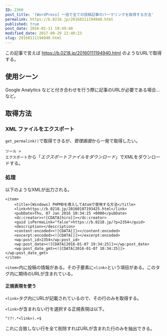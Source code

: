 ```yaml
---
ID: 2360
post_title: '[WordPress] 一括で全ての投稿記事のパーマリンクを取得する方法'
permalink: https://b.0218.jp/20160111194940.html
published: true
post_date: 2016-01-11 19:49:40
modified_date: 2017-09-29 22:40:23
slug: 20160111194940.html
---
```

この記事で言えば https://b.0218.jp/20160111194940.html のようなURLで取得する。

<!--more-->

<h2>使用シーン</h2>

Google Analytics などと付き合わせを行う際に記事のURLが必要である場合… など。

<h2>取得方法</h2>

<h3>XML ファイルをエクスポート</h3>

<code>get_permalink()</code>で取得できるが、<em>管理画面</em>から一発で取得したい。

<code>ツール &gt; エクスポート</code>から「<em>エクスポートファイルをダウンロード</em>」でXMLをダウンロードする。

<h3>処理</h3>

以下のようなXMLが出力される。

<pre><code class="language-xml">&lt;item&gt;
    &lt;title&gt;[Windows] PHPMDを導入してAtomで使用する方法&lt;/title&gt;
    &lt;link&gt;https://b.0218.jp/20160107193425.html&lt;/link&gt;
    &lt;pubDate&gt;Thu, 07 Jan 2016 10:34:25 +0000&lt;/pubDate&gt;
    &lt;dc:creator&gt;&lt;![CDATA[hiro]]&gt;&lt;/dc:creator&gt;
    &lt;guid isPermaLink="false"&gt;https://b.0218.jp/?p=2354&lt;/guid&gt;
    &lt;description&gt;&lt;/description&gt;
    &lt;content:encoded&gt;&lt;![CDATA[]]&gt;&lt;/content:encoded&gt;
    &lt;excerpt:encoded&gt;&lt;![CDATA[]]&gt;&lt;/excerpt:encoded&gt;
    &lt;wp:post_id&gt;2354&lt;/wp:post_id&gt;
    &lt;wp:post_date&gt;&lt;![CDATA[2016-01-07 19:34:25]]&gt;&lt;/wp:post_date&gt;
    &lt;wp:post_date_gmt&gt;&lt;![CDATA[2016-01-07 10:34:25]]&gt;&lt;/wp:post_date_gmt&gt;
&lt;/item&gt;
</code></pre>

<code>&lt;item&gt;</code>内に投稿の情報がある。その子要素に<code>&lt;link&gt;</code>という項目がある。このタグ内に期待のURLが含まれている。

<h4>正規表現を使う</h4>

<code>&lt;link&gt;</code>タグ内にURLが記載されているので、その行のみを取得する。

<code>&lt;link&gt;</code>が含まれない行を選択する正規表現は以下。

<pre><code>^(?!.*&lt;link&gt;).+$
</code></pre>

これに合致しない行を全て削除すればURLが含まれた行のみを抽出できる。